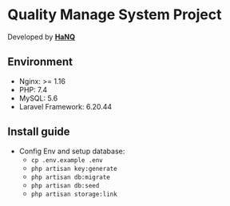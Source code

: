 # Quality Manage System Project

Developed by **[HaNQ](https://www.facebook.com/elkun310/)**

## Environment
- Nginx: >= 1.16
- PHP: 7.4
- MySQL: 5.6
- Laravel Framework: 6.20.44

## Install guide

- Config Env and setup database:
    - `cp .env.example .env`
    - `php artisan key:generate`
    - `php artisan db:migrate`
    - `php artisan db:seed`
    - `php artisan storage:link`
